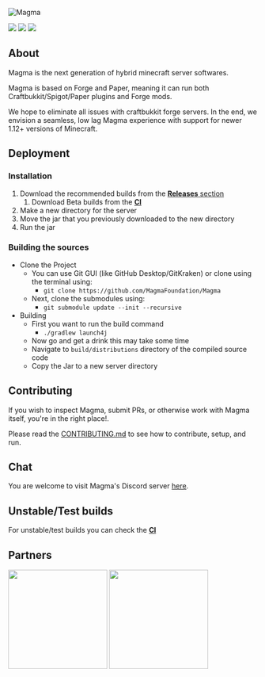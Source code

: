 ![Magma](https://img.hexeption.co.uk/magma.png)

![](https://img.shields.io/badge/Minecraft%20Forge-1.12.2%20--%202854-orange.svg?style=for-the-badge) [![](https://img.shields.io/jenkins/build/https/ci.hexeption.co.uk/job/Magma-Main/job/master?label=CI&style=for-the-badge)](https://ci.hexeption.co.uk)
![](https://bstats.org/signatures/bukkit/magma.svg)

## About

Magma is the next generation of hybrid minecraft server softwares.

Magma is based on Forge and Paper, meaning it can run both Craftbukkit/Spigot/Paper plugins and Forge mods.

We hope to eliminate all issues with craftbukkit forge servers. In the end, we envision a seamless, low lag Magma experience with support for newer 1.12+ versions of Minecraft.

## Deployment

### Installation

1. Download the recommended builds from the [**Releases** section](https://github.com/magmafoundation/Magma/releases)
   1. Download Beta builds from the [**CI**](https://ci.hexeption.co.uk/job/Magma-Main/job/master/)
2. Make a new directory for the server
3. Move the jar that you previously downloaded to the new directory
4. Run the jar

### Building the sources

- Clone the Project
  - You can use Git GUI (like GitHub Desktop/GitKraken) or clone using the terminal using:
    - `git clone https://github.com/MagmaFoundation/Magma`
  - Next, clone the submodules using:
    - `git submodule update --init --recursive`
- Building
  - First you want to run the build command
    - `./gradlew launch4j`
  - Now go and get a drink this may take some time
  - Navigate to `build/distributions` directory of the compiled source code
  - Copy the Jar to a new server directory

## Contributing

If you wish to inspect Magma, submit PRs, or otherwise work with Magma itself, you're in the right place!.

Please read the [CONTRIBUTING.md](https://github.com/magmafoundation/Magma/blob/master/CONTRIBUTING.md) to see how to contribute, setup, and run.

## Chat

You are welcome to visit Magma's Discord server [here](https://discord.gg/6rkqngA).

## Unstable/Test builds

For unstable/test builds you can check the [__CI__](https://ci.hexeption.co.uk/job/Magma-Main/job/master/)

## Partners
<a href="https://aternos.org/en/"><img src="https://design.aternos.org/dl/logotype-horizontal-blue.png" width="200"></a>
<a href="https://songoda.com/"><img src="https://cdn2.songoda.com/branding/logo.svg" width="200"></a>
